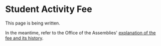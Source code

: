 # Student Activity Fee

This page is being written.

In the meantime, refer to the Office of the Assemblies' [explanation of the fee and its history](https://assembly.cornell.edu/tools-tabs-resources/funding/student-activity-fee-brief-history).


